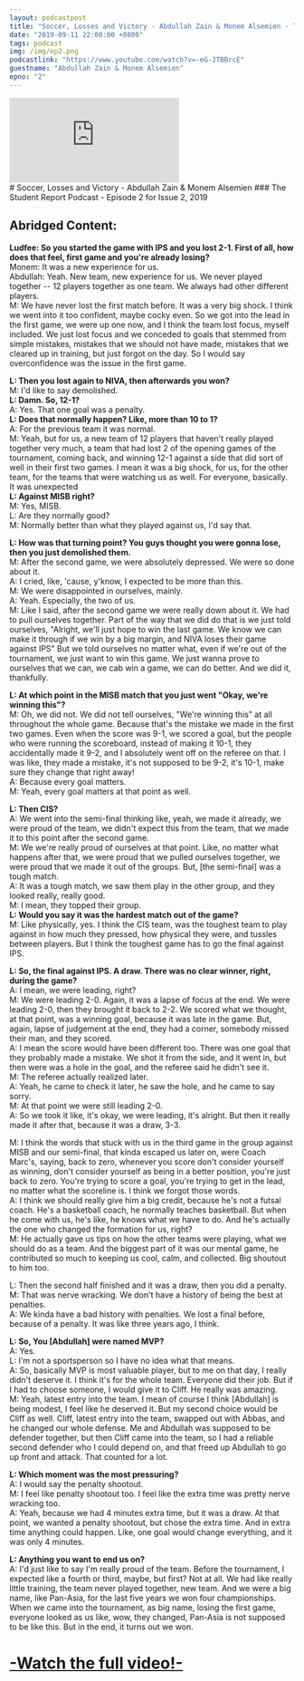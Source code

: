 ```yaml
---
layout: podcastpost
title: "Soccer, Losses and Victory - Abdullah Zain & Monem Alsemien - The Student Report Podcast EP.2"
date: "2019-09-11 22:00:00 +0800"
tags: podcast
img: /img/ep2.png
podcastlink: "https://www.youtube.com/watch?v=-eG-JTBBrcE"
guestname: "Abdullah Zain & Monem Alsemien"
epno: "2"
---
```

<div class="viddiv"><iframe class="podcastvid" src="https://www.youtube.com/embed/-eG-JTBBrcE" frameborder="0" allow="accelerometer; autoplay; encrypted-media; gyroscope; picture-in-picture" allowfullscreen></iframe></div>
# Soccer, Losses and Victory - Abdullah Zain & Monem Alsemien
### The Student Report Podcast - Episode 2
for Issue 2, 2019

Abridged Content:
------
**Ludfee: So you started the game with IPS and you lost 2-1. First of all, how does that feel, first game and you're already losing?**
<br>Monem: It was a new experience for us.
<br>Abdullah: Yeah. New team, new experience for us. We never played together -- 12 players together as one team. We always had other different players.
<br>M: We have never lost the first match before. It was a very big shock. I think we went into it too confident, maybe cocky even. So we got into the lead in the first game, we were up one now, and I think the team lost focus, myself included. We just lost focus and we conceded to goals that stemmed from simple mistakes, mistakes that we should not have made, mistakes that we cleared up in training, but just forgot on the day. So I would say overconfidence was the issue in the first game. 

**L: Then you lost again to NIVA, then afterwards you won?**
<br>M: I'd like to say demolished.
<br>**L: Damn. So, 12-1?**
<br>A: Yes. That one goal was a penalty.
<br>**L: Does that normally happen? Like, more than 10 to 1?**
<br>A: For the previous team it was normal.
<br>M: Yeah, but for us, a new team of 12 players that haven't really played together very much, a team that had lost 2 of the opening games of the tournament, coming back, and winning 12-1 against a side that did sort of well in their first two games. I mean it was a big shock, for us, for the other team, for the teams that were watching us as well. For everyone, basically. It was unexpected
<br>**L: Against MISB right?**
<br>M: Yes, MISB.
<br>L: Are they normally good?
<br>M: Normally better than what they played against us, I'd say that.

**L: How was that turning point? You guys thought you were gonna lose, then you just demolished them.**
<br>M: After the second game, we were absolutely depressed. We were so done about it.
<br>A: I cried, like, 'cause, y'know, I expected to be more than this.
<br>M: We were disappointed  in ourselves, mainly.
<br>A: Yeah. Especially, the two of us.
<br>M: Like I said, after the second game we were really down about it. We had to pull ourselves together. Part of the way that we did do that is we just told ourselves, "Alright, we'll just hope to win the last game. We know we can make it through if we win by a big margin, and NIVA loses their game against IPS" But we told ourselves no matter what, even if we're out of the tournament, we just want to win this game. We just wanna prove to ourselves that we can, we cab win a game, we can do better. And we did it, thankfully.

**L: At which point in the MISB match that you just went "Okay, we're winning this"?**
<br>M: Oh, we did not. We did not tell ourselves, "We're winning this" at all throughout the whole game. Because that's the mistake we made in the first two games. Even when the score was 9-1, we scored a goal, but the people who were running the scoreboard, instead of making it 10-1, they accidentally made it 9-2, and I absolutely went off on the referee on that. I was like, they made a mistake, it's not supposed to be 9-2, it's 10-1, make sure they change that right away! 
<br>A: Because every goal matters.
<br>M: Yeah, every goal matters at that point as well.

**L: Then CIS?**
<br>A: We went into the semi-final thinking like, yeah, we made it already, we were proud of the team, we didn't expect this from the team, that we made it to this point after the second game.
<br>M: We we're really proud of ourselves at that point. Like, no matter what happens after that, we were proud that we pulled ourselves together, we were proud that we made it out of the groups. But, [the semi-final] was a tough match.
<br>A: It was a tough match, we saw them play in the other group, and they looked really, really good.
<br>M: I mean, they topped their group.
<br>**L: Would you say it was the hardest match out of the game?**
<br>M: Like physically, yes. I think the CIS team, was the toughest team to play against in how much they pressed, how physical they were, and tussles between players. But I think the toughest game has to go the final against IPS.

**L: So, the final against IPS. A draw. There was no clear winner, right, during the game?**
<br>A: I mean, we were leading, right?
<br>M: We were leading 2-0. Again, it was a lapse of focus at the end. We were leading 2-0, then they brought it back to 2-2. We scored what we thought, at that point, was a winning goal, because it was late in the game. But, again, lapse of judgement at the end, they had a corner, somebody missed their man, and they scored. 
<br>A: I mean the score would have been different too. There was one goal that they probably made a mistake. We shot it from the side, and it went in, but then were was a hole in the goal, and the referee said he didn't see it.
<br>M: The referee actually realized later.
<br>A: Yeah, he came to check it later, he saw the hole, and he came to say sorry.
<br>M: At that point we were still leading 2-0.
<br>A: So we took it like, it's okay, we were leading, it's alright. But then it really made it after that, because it was a draw, 3-3.

M: I think the words that stuck with us in the third game in the group against MISB and our semi-final, that kinda escaped us later on, were Coach Marc's, saying, back to zero, whenever you score don't consider yourself as winning, don't consider yourself as being in a better position, you're just back to zero. You're trying to score a goal, you're trying to get in the lead, no matter what the scoreline is. I think we forgot those words.
<br>A: I think we should really give him a big credit, because he's not a futsal coach. He's a basketball coach, he normally teaches basketball. But when he come with us, he's like, he knows what we have to do. And he's actually the one who changed the formation for us, right?
<br>M: He actually gave us tips on how the other teams were playing, what we should do as a team. And the biggest part of it was our mental game, he contributed so much to keeping us cool, calm, and collected. Big shoutout to him too.

L: Then the second half finished and it was a draw, then you did a penalty.
<br>M: That was nerve wracking. We don't have a history of being the best at penalties. 
<br>A: We kinda have a bad history with penalties. We lost a final before, because of a penalty. It was like three years ago, I think.

**L: So, You [Abdullah] were named MVP?**
<br>A: Yes.
<br>L: I'm not a sportsperson so I have no idea what that means.
<br>A: So, basically MVP is most valuable player, but to me on that day, I really didn't deserve it. I think it's for the whole team. Everyone did their job. But if I had to choose someone, I would give it to Cliff. He really was amazing.
<br>M: Yeah, latest entry into the team. I mean of course I think [Abdullah] is being modest, I feel like he deserved it. But my second choice would be Cliff as well. Cliff, latest entry into the team, swapped out with Abbas, and he changed our whole defense. Me and Abdullah was supposed to be defender together, but then Cliff came into the team, so I had a reliable second defender who I could depend on, and that freed up Abdullah to go up front and attack. That counted for a lot.

**L: Which moment was the most pressuring?**
<br>A: I would say the penalty shootout.
<br>M: I feel like penalty shootout too. I feel like the extra time was pretty nerve wracking too.
<br>A: Yeah, because we had 4 minutes extra time, but it was a draw. At that point, we wanted a penalty shootout, but chose the extra time. And in extra time anything could happen. Like, one goal would change everything, and it was only 4 minutes.

**L: Anything you want to end us on?**
<br>A: I'd just like to say I'm really proud of the team. Before the tournament, I expected like a fourth or third, maybe, but first? Not at all. We had like really little training, the team never played together, new team. And we were a big name, like Pan-Asia, for the last five years we won four championships. When we came into the tournament, as big name, losing the first game, everyone looked as us like, wow, they changed, Pan-Asia is not supposed to be like this. But in the end, it turns out we won.

# [-Watch the full video!-]({{page.podcastlink}})